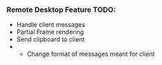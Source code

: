 ### Remote Desktop Feature TODO:
- Handle client messages
- Partial Frame rendering
- Send clipboard to client
- - Change format of messages meant for client